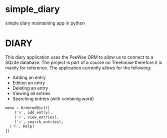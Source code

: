 # simple_diary
simple diary maintaining app in python

# DIARY

This diary application uses the PeeWee ORM to allow us to connect to a SQLite database.
The project is part of a course on Treehouse therefore it is mainly for reference. The application currently allows for the following:

- Adding an entry
- Edition an entry
- Deleting an entry
- Viewing all entries
- Searching entries (with containig word)


```python
menu = OrderedDict([
	('a', add_entry),
	('v', view_entries),
	('s', search_entries),
  ('h', Help)
])
```
